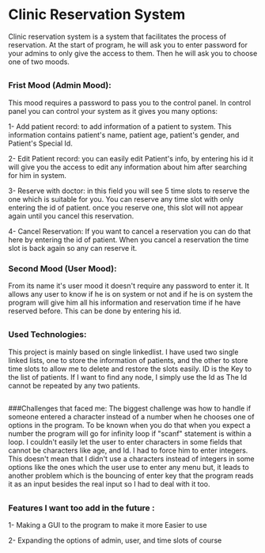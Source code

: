 # Clinic Reservation System

Clinic reservation system is a system that facilitates the process of reservation.
At the start of program, he will ask you to enter password for your admins to only give the access 
to them. Then he will ask you to choose one of two moods.
## 
### Frist Mood (Admin Mood):
This mood requires a password to pass you to the control panel. In control panel you can control your system as it gives you many options:

1- Add patient record: to add information of a patient to system.
This information contains patient's name, patient age, patient's gender, and Patient's Special Id.

2- Edit Patient record: you can easily edit Patient's info, by entering his id it will give you the access to edit any information about him after searching for him in system.

3- Reserve with doctor: in this field you will see 5 time slots to reserve the one which is suitable for you.
You can reserve any time slot with only entering the id of patient.
once you reserve one, this slot will not appear again until you cancel this reservation. 

4- Cancel Reservation: If you want to cancel a reservation you can do that here by entering the id of patient. When you cancel a reservation the time slot is back again so any can reserve it. 


### Second Mood (User Mood): 
From its name it's user mood it doesn't require any password to enter it. It allows any user to know if he is on system or not and if he is on system the program will give him all his information and reservation time if he have reserved before. This can be done by entering his id.

## 
### Used Technologies:
This project is mainly based on single linkedlist.
I have used two single linked lists, one to store the information of patients, and the other to store time slots to allow me to delete and restore the slots easily.
ID is the Key to the list of patients. If I want to find any node, I simply use the Id as The Id cannot be repeated by any two patients.

##
###Challenges that faced me:
The biggest challenge was how to handle if someone entered a character instead of a number when he chooses one of options in the program.
To be known when you do that when you expect a number the program will go for infinity loop if "scanf" statement is within a loop.
I couldn't easily let the user to enter characters in some fields that cannot be characters like age, and Id.
I had to force him to enter integers.
This doesn't mean that I didn't use a characters instead of integers in some options like the ones which the user use to enter any menu but, it leads to another problem which is the bouncing of enter key that the program reads it as an input besides the real input so I had to deal with it too.
##
### Features I want too add in the future : 
1- Making a GUI to the program to make it more Easier to use 

2- Expanding the options of admin, user, and time slots of course 

